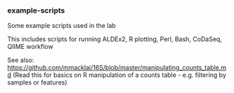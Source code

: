 ### example-scripts
Some example scripts used in the lab

This includes scripts for running ALDEx2, R plotting, Perl, Bash, CoDaSeq, QIIME workflow

See also:
https://github.com/mmacklai/16S/blob/master/manipulating_counts_table.md (Read this for basics on R manipulation of a counts table - e.g. filtering by samples or features)
